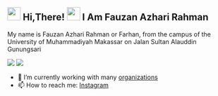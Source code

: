 <h2> <img src="https://user-images.githubusercontent.com/65858180/137293079-2440dbff-e887-4b1d-802c-49d49dcfd664.gif" width="30" /> Hi,There! <img src="https://user-images.githubusercontent.com/65858180/137293369-94c631b6-8a17-4256-927a-070da186734c.gif" width="30" /> I Am Fauzan Azhari Rahman </h2>

My name is Fauzan Azhari Rahman or Farhan, from the campus of the University of Muhammadiyah Makassar on Jalan Sultan Alauddin Gunungsari

<img src="https://png.pngtree.com/thumb_back/fw800/background/20211230/pngtree-allah-muhammad-calligraphy-patterned-background-image_934781.jpg" >
<img src="https://i.pinimg.com/originals/ae/fc/94/aefc9458d985daf9bf9a18777fdb3faa.jpg">


- 🔭 I’m currently working with many [organizations](https://coconut.or.id/contact)
- 📫 How to reach me: [Instagram](https://www.instagram.com/fauzan_azhri/)
